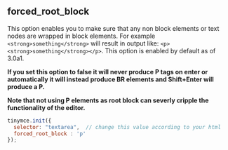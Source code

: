 ## forced_root_block

This option enables you to make sure that any non block elements or text nodes are wrapped in block elements. For example `<strong>something</strong>` will result in output like: `<p><strong>something</strong></p>`. This option is enabled by default as of 3.0a1.

**If you set this option to false it will never produce P tags on enter or automatically it will instead produce BR elements and Shift+Enter will produce a P.**

**Note that not using P elements as root block can severly cripple the functionality of the editor.**

```js
tinymce.init({
  selector: "textarea",  // change this value according to your html
  forced_root_block : 'p'
});
```
